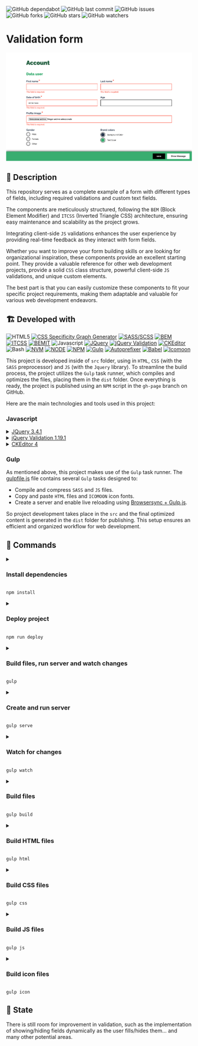![GitHub dependabot](https://img.shields.io/badge/dependabot-enabled-025e8c?logo=Dependabot)
![GitHub last commit](https://img.shields.io/github/last-commit/beatrizsmerino/validation-form)
![GitHub issues](https://img.shields.io/github/issues/beatrizsmerino/validation-form)
![GitHub forks](https://img.shields.io/github/forks/beatrizsmerino/validation-form)
![GitHub stars](https://img.shields.io/github/stars/beatrizsmerino/validation-form)
![GitHub watchers](https://img.shields.io/github/watchers/beatrizsmerino/validation-form)

# Validation form

![Validation Form](README/images/validation-form.gif)

## 🎯 Description

This repository serves as a complete example of a form with different types of fields, including required validations and custom text fields.

The components are meticulously structured, following the `BEM` (Block Element Modifier) and `ITCSS` (Inverted Triangle CSS) architecture, ensuring easy maintenance and scalability as the project grows.

Integrating client-side `JS` validations enhances the user experience by providing real-time feedback as they interact with form fields.

Whether you want to improve your form building skills or are looking for organizational inspiration, these components provide an excellent starting point. They provide a valuable reference for other web development projects, provide a solid `CSS` class structure, powerful client-side `JS` validations, and unique custom elements.

The best part is that you can easily customize these components to fit your specific project requirements, making them adaptable and valuable for various web development endeavors.

## 🏗️ Developed with

![HTML5](https://img.shields.io/badge/-HTML5-E34F26?style=for-the-badge&logo=html5&logoColor=white)
[![CSS Specificity Graph Generator](https://img.shields.io/badge/-Css3-2173F6?style=for-the-badge&logo=css3&logoColor=white)](https://jonassebastianohlsson.com/specificity-graph/)
[![SASS/SCSS](https://img.shields.io/badge/-SASS/SCSS-CC6699?style=for-the-badge&logo=sass&logoColor=white)](https://sass-lang.com/)
[![BEM](https://img.shields.io/badge/-BEM-000000?style=for-the-badge&logo=bem&logoColor=white)](https://en.bem.info/methodology/)
[![ITCSS](https://img.shields.io/badge/-ITCSS-ff2c59?style=for-the-badge)](https://www.xfive.co/blog/itcss-scalable-maintainable-css-architecture/#tips-on-using-itcss)
[![BEMIT](https://img.shields.io/badge/-BEMIT-c84747?style=for-the-badge)](https://csswizardry.com/2015/08/bemit-taking-the-bem-naming-convention-a-step-further/)
![Javascript](https://img.shields.io/badge/-Javascript-F7DF1E?style=for-the-badge&logo=javascript&logoColor=black)
[![JQuery](https://img.shields.io/badge/-JQuery-183353?style=for-the-badge&logo=JQuery&logoColor=white)](https://jquery.com/)
[![jQuery Validation](https://img.shields.io/badge/-jQuery%20Validation-bb002b?style=for-the-badge&logo=jquery&logoColor=white)](https://jqueryvalidation.org/)
[![CKEditor](https://img.shields.io/badge/-ckeditor4-0287D0?style=for-the-badge&logo=ckeditor4&logoColor=white)](https://ckeditor.com/ckeditor-4/)
![Bash](https://img.shields.io/badge/Bash-3D4648?style=for-the-badge&logo=gnu-bash&logoColor=white)
[![NVM](https://img.shields.io/badge/NVM-f4dd4b?style=for-the-badge&logo=npm&logoColor=333333)](https://github.com/nvm-sh/nvm)
[![NODE](https://img.shields.io/badge/-NODE-339933?style=for-the-badge&logo=nodedotjs&logoColor=white)](https://nodejs.org/es/)
[![NPM](https://img.shields.io/badge/-NPM-CB3837?style=for-the-badge&logo=npm&logoColor=white)](https://docs.npmjs.com/)
[![Gulp](https://img.shields.io/badge/-Gulp-D34A47?style=for-the-badge&logo=gulp&logoColor=white)](https://gulpjs.com)
[![Autoprefixer](https://img.shields.io/badge/-Autoprefixer-FF9900?style=for-the-badge&logo=autoprefixer&logoColor=white)](https://www.npmjs.com/package/autoprefixer)
[![Babel](https://img.shields.io/badge/-babel-F9DC3E?style=for-the-badge&logo=babel&logoColor=000000)](https://babeljs.io/)
[![Icomoon](https://img.shields.io/badge/-Icomoon-02A8F3?style=for-the-badge&logo=icomoon&logoColor=white)](https://icomoon.io/app/#/select)

This project is developed inside of `src` folder, using in `HTML`, `CSS` (with the `SASS` preprocessor) and `JS` (with the `Jquery` library).
To streamline the build process, the project utilizes the `Gulp` task runner, which compiles and optimizes the files, placing them in the `dist` folder.
Once everything is ready, the project is published using an `NPM` script in the `gh-page` branch on GitHub.

Here are the main technologies and tools used in this project:

### Javascript

<details>
	<summary>
		<a href="https://jquery.com/">
			JQuery 3.4.1
		</a>
	</summary>
	<div>
		<p>
			jQuery is a fast, small, and feature-rich <code>JavaScript</code> library. It makes things like <code>HTML</code> document traversal and manipulation, event handling, animation, and <code>Ajax</code> much simpler with an easy-to-use API that works across a multitude of browsers.
		</p>
	</div>
</details>

<details>
	<summary>
		<a href="https://jqueryvalidation.org/">
			jQuery Validation 1.19.1
		</a>
	</summary>
	<div>
		<p>
			This jQuery plugin makes simple clientside form validation easy, whilst still offering plenty of customization options. It makes a good choice if you’re building something new from scratch, but also when you’re trying to integrate something into an existing application with lots of existing markup. The plugin comes bundled with a useful set of validation methods, including URL and email validation, while providing an API to write your own methods. All bundled methods come with default error messages in english and translations into 37 other languages.
		</p>
		<p>
			Some more methods are provided as add-ons, and are currently included in <code>additional-methods.min.js</code> in the download package. You can find the source code for all additional methods in the <a href="https://github.com/jquery-validation/jquery-validation/tree/master/src/additional">GitHub repository</a>.
		</p>
	</div>
</details>

<details>
	<summary>
		<a href="https://ckeditor.com/ckeditor-4/">
			CKEditor 4
		</a>
	</summary>
	<div>
		<p>
			Modern <code>JavaScript</code> rich text editor with a modular architecture. Its clean UI and features provide the perfect WYSIWYG UX ❤️ for creating semantic content. It is full of features like pasting from Word, Excel and Google Docs. It's excellent table support with column resizing, row and column selection. You can include multimedia embeds as insert images, videos, tweets, Instagram posts widgets, code snippets, mathematical formulas and more. It has spreadsheets to create data grids within the editor. It uses autocomplete, @mentions, emoji 😊, styling and formatting plugins (copy formatting feature). It is designed with inline and iframe UI, autogrow, maximize mode for distraction-free typing with the read-only mode ...and more!
		</p>
		<p>
			Here you can see the <a href="https://github.com/beatrizsmerino/validation-form/blob/master/src/js/libs/ckeditor/README.md">README.md</a> file of this project and the <a href="https://github.com/beatrizsmerino/validation-form/tree/master/src/js/libs/ckeditor/samples">samples</a> folder.
		</p>
	</div>
</details>

### Gulp

As mentioned above, this project makes use of the `Gulp` task runner. The [gulpfile.js](https://github.com/beatrizsmerino/validation-form/blob/master/gulpfile.js) file contains several `Gulp` tasks designed to:

-   Compile and compress `SASS` and `JS` files.
-   Copy and paste `HTML` files and `ICOMOON` icon fonts.
-   Create a server and enable live reloading using [Browsersync + Gulp.js](https://browsersync.io/docs/gulp).

So project development takes place in the `src` and the final optimized content is generated in the `dist` folder for publishing. This setup ensures an efficient and organized workflow for web development.

## 🚀 Commands

<details>
	<summary>
		<h3>
			Install dependencies
		</h3>
	</summary>
	<div>
		To configure the project, after cloning this repository, you need to install the required NPM packages.
	</div>
</details>

```shell
npm install
```

<details>
	<summary>
		<h3>
			Deploy project
		</h3>
	</summary>
	<div>
		Once the development of the code in the `src` folder is finished, you can publish the project with the contents of the `dist` folder to Github Pages (`gh-pages` branch).
	</div>
</details>

```shell
npm run deploy
```

<details>
	<summary>
		<h3>
			Build files, run server and watch changes
		</h3>
	</summary>
	<div>
		<p>
			The default gulp task handles various tasks:
		</p>
		<ol>
			<li>
				Creates the <code>dist</code> folder if it does not exist.
			</li>
			<li>
				Build <code>html</code>, <code>css</code>, <code>js</code> and font icons of <code>icomoon</code> in the <code>dist</code> folder.
			</li>
			<li>
				Watch for changes inside the <code>src</code> folder to rebuild the files.
			</li>
			<li>
				Sets a server and reloads it automatically when changes are made to the <code>dist</code> folder.
			</li>
		</ol>
	</div>
</details>

```shell
gulp
```

<details>
	<summary>
		<h3>Create and run server</h3>
	</summary>
	<div>
		<p>
			This command is able to:
		</p>
		<ol>
			<li>
				Create a static server with the <code>browserSync</code> package.
			</li>
			<li>
				Serve the files in the <code>dist</code> folder.
			</li>
			<li>
				Open the default <code>index.html</code> file in any of these browsers: <code>Chrome</code> and <code>Firefox</code>.
			</li>
		</ol>
	</div>
</details>

```shell
gulp serve
```

<details>
	<summary>
		<h3>
			Watch for changes
		</h3>
	</summary>
	<div>
		<p>
			This command is a powerful tool that performs the following tasks:
		</p>
		<ol>
			<li>
				Create and launch a server.
			</li>
			<li>
				Observe the changes in the <code>html</code>, <code>sass</code>, <code>icomoon</code> and <code>js</code> files located inside the <code>src</code> folder.
			</li>
			<li>
				When a change occurs, runs the necessary tasks to re-generate the files inside the <code>dist</code> folder.
			</li>
			<li>
				Consequently, it reloads the server automatically, if there are any changes in the files inside the <code>dist</code> folder.
			</li>
		</ol>
		<p>
			This ensures a smooth development experience, as you can make changes to your source files and see updates in real time without manually refreshing the page.
		</p>
	</div>
</details>

```shell
gulp watch
```

<details>
	<summary>
		<h3>
			Build files
		</h3>
	</summary>
	<div>
		<p>
			This command is able to:
		</p>
		<ol>
			<li>
				Creates the <code>dist</code> folder if it does not exist.
			</li>
			<li>
				Build the <code>html</code>, <code>css</code>, <code>js</code> and <code>icomoon</code> on <code>dist</code> folder.
			</li>
		</ol>
	</div>
</details>

```shell
gulp build
```

<details>
	<summary>
		<h3>
			Build HTML files
		</h3>
	</summary>
	<div>
		<p>
			This command is able to:
		</p>
		<ol>
			<li>
				Creates the <code>dist</code> folder if it does not exist.
			</li>
			<li>
				Copies the <code>html</code> files from the <code>src</code> folder to the <code>dist</code> folder.
			</li>
		</ol>
	</div>
</details>

```shell
gulp html
```

<details>
	<summary>
		<h3>
			Build CSS files
		</h3>
	</summary>
	<div>
		<p>
			This command is able to:
		</p>
		<ol>
			<li>
				Creates the <code>dist</code> folder if it does not exist.
			</li>
			<li>
				Performs a series of processes:
				<ul>
					<li>
						Compiles the <code>styles.sass</code> file, including its imported partials located at <code>src/sass/</code>.
					</li>
					<li>
						Adds prefixes to <code>CSS</code>. properties for better browser compatibility.
					</li>
					<li>
						Compresses the <code>CSS</code>. file to reduce its size for optimized performance.
					</li>
					<li>
						Creates and adds a <code>mapping</code> for the debugger styles in the browser inspector for easier debugging.
					</li>
					<li>
						Applies a Gulp Plugin, <code>Line Ending Corrector</code>, to ensure consistent line endings in your <code>CSS</code>. files.
					</li>
				</ul>
			</li>
			<li>
				Export the <code>styles.min.css</code> file to <code>dist/css/</code> folder.
			</li>
		</ol>
	</div>
</details>

```shell
gulp css
```

<details>
	<summary>
		<h3>
			Build JS files
		</h3>
	</summary>
	<div>
		<p>
			This command is able to:
		</p>
		<ol>
			<li>
				Creates the <code>dist</code> folder if it does not exist.
			</li>
			<li>
				Copies files of <code>JS</code> libraries from <code>src/js/libs</code> and pastes them into <code>dist/js/libs</code> folder.
			</li>
			<li>
				Performs a series of processes:
				<ul>
					<li>
						Compile partials <code>JS</code> files partials located at <code>src/js/</code>.
					</li>
					<li>
						Use <code>Babel</code>, a JavaScript compiler, to ensure backward compatibility and compatibility with various browsers.
					</li>
					<li>
						Minifies the concatenated file, reducing its size for optimized performance.
					</li>
					<li>
						Applies a Gulp Plugin, <code>Line Ending Corrector</code>, to ensure consistent line endings in your <code>JS</code>. files.
					</li>
				</ul>
			</li>
			<li>
				Export the <code>scripts.min.js</code> file to <code>dist/js</code> folder.
			</li>
		</ol>
	</div>
</details>

```shell
gulp js
```

<details>
	<summary>
		<h3>
			Build icon files
		</h3>
	</summary>
	<div>
		<p>
			This project uses icons from <a href="https://icomoon.io/app/#/select">icomoon.io</a>, an online tool app that has 2 buttons to <code>generate SVG & More</code> and <code>generate Font</code>.
			</br>
			The <code>src/icomoon/</code> folder contains a mix of both downloaded folders.
		</p>
		<p>
			This command is able to:
		</p>
		<ol>
			<li>
				Creates the <code>dist</code> folder if it does not exist.
			</li>
			<li>
				Gets <code>style.css</code> file from <code>src/icomoon/</code> folder, generates a new compressed file, renames it <code>fonts.min.css</code> and export the file to <code>dist/icomoon</code>.
			</li>
			<li>
				Copy directory <code>src/icomoon/fonts</code>, containing the fonts (EOT, SVG, TTF, WOFF), and paste the files into <code>dist/icomoon/fonts</code>
			</li>
		</ol>
	</div>
</details>

```shell
gulp icon
```

## 🚧 State

There is still room for improvement in validation, such as the implementation of showing/hiding fields dynamically as the user fills/hides them... and many other potential areas.
